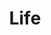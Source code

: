 ---
title: Life
description: 所见 所感 所想
image: life_cover.jpg

# Badge style
style:
    background: "#ffc0cb"
    color: "#fff"
---